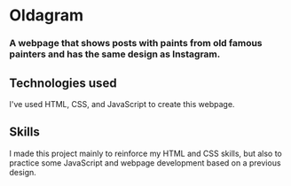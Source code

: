 # Oldagram
### A webpage that shows posts with paints from old famous painters and has the same design as Instagram.

## Technologies used
I've used HTML, CSS, and JavaScript to create this webpage.

## Skills
I made this project mainly to reinforce my HTML and CSS skills,
but also to practice some JavaScript and webpage development
based on a previous design.